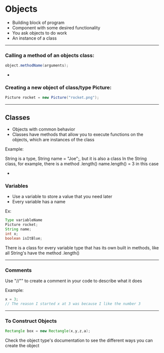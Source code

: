 # Objects

- Building block of program
- Component with some desired functionality
- You ask objects to do work
- An instance of a class

***

### Calling a method of an objects class:

```java
object.methodName(arguments);
```

-

### Creating a new object of class/type Picture:

```java
Picture rocket = new Picture("rocket.png");
```

***

## Classes

- Objects with common behavior
- Classes have methods that allow you to execute functions on the objects, which are instances of the class

Example:

String is a type, String name = "Joe";, but it is also a class
In the String class, for example, there is a method .length()
name.length() = 3 in this case

-

### Variables

- Use a variable to store a value that you need later
- Every variable has a name

Ex:

```java
Type variableName
Picture rocket;
String name;
int x;
boolean isItBlue;
```

There is a class for every variable type that has its own built in methods, like all String's have the method .length()

***

### Comments

Use "//"" to create a comment in your code to describe what it does

Example:

```java
x = 3;
// The reason I started x at 3 was because I like the number 3
```

***

### To Construct Objects

```java
Rectangle box = new Rectangle(x,y,z,a);
```

Check the object type's documentation to see the different ways you can create the object
